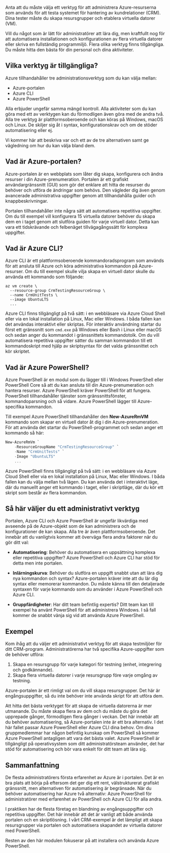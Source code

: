 Anta att du måste välja ett verktyg för att administrera Azure-resurserna som används för att testa systemet för hantering av kundrelationer (CRM). Dina tester måste du skapa resursgrupper och etablera virtuella datorer (VM).

Vill du något som är lätt för administratörer att lära dig, men kraftfullt nog för att automatisera installationen och konfigurationen av flera virtuella datorer eller skriva en fullständig programmiljö. Flera olika verktyg finns tillgängliga. Du måste hitta den bästa för din personal och dina aktiviteter.

## <a name="what-tools-are-available"></a>Vilka verktyg är tillgängliga?
Azure tillhandahåller tre administrationsverktyg som du kan välja mellan:

- Azure-portalen
- Azure CLI
- Azure PowerShell

Alla erbjuder ungefär samma mängd kontroll. Alla aktiviteter som du kan göra med ett av verktygen kan du förmodligen även göra med de andra två. Alla tre verktyg är plattformsoberoende och kan köras på Windows, macOS och Linux. De skiljer sig åt i syntax, konfigurationskrav och om de stöder automatisering eller ej.

Vi kommer här att beskriva var och ett av de tre alternativen samt ge vägledning om hur du kan välja bland dem. 

## <a name="what-is-the-azure-portal"></a>Vad är Azure-portalen?
Azure-portalen är en webbplats som låter dig skapa, konfigurera och ändra resurser i din Azure-prenumeration. Portalen är ett grafiskt användargränssnitt (GUI) som gör det enklare att hitta de resurser du behöver och utföra de ändringar som behövs. Den vägleder dig även genom avancerade administrativa uppgifter genom att tillhandahålla guider och knappbeskrivningar.

Portalen tillhandahåller inte några sätt att automatisera repetitiva uppgifter. Om du till exempel vill konfigurera 15 virtuella datorer behöver du skapa dem en i taget genom att slutföra guiden för varje virtuell dator. Detta kan vara ett tidskrävande och felbenäget tillvägagångssätt för komplexa uppgifter. 

## <a name="what-is-the-azure-cli"></a>Vad är Azure CLI?
Azure CLI är ett plattformsoberoende kommandoradsprogram som används för att ansluta till Azure och köra administrativa kommandon på Azure-resurser. Om du till exempel skulle vilja skapa en virtuell dator skulle du använda ett kommando som följande:

```azurecli
az vm create \
  --resource-group CrmTestingResourceGroup \
  --name CrmUnitTests \
  --image UbuntuLTS
  ...
```

Azure CLI finns tillgängligt på två sätt: i en webbläsare via Azure Cloud Shell eller via en lokal installation på Linux, Mac eller Windows. I båda fallen kan det användas interaktivt eller skriptas. För interaktiv användning startar du först ett gränssnitt som `cmd.exe` på Windows eller Bash i Linux eller macOS och sedan anger du kommandot i gränssnittets kommandotolk. Om du vill automatisera repetitiva uppgifter sätter du samman kommandon till ett kommandoskript med hjälp av skriptsyntax för det valda gränssnittet och kör skriptet.

## <a name="what-is-azure-powershell"></a>Vad är Azure PowerShell?
Azure PowerShell är en modul som du lägger till i Windows PowerShell eller PowerShell Core så att du kan ansluta till din Azure-prenumeration och hantera resurser. Azure PowerShell kräver PowerShell för att fungera. PowerShell tillhandahåller tjänster som gränssnittsfönster, kommandoparsning och så vidare. Azure PowerShell lägger till Azure-specifika kommandon.

Till exempel Azure PowerShell tillhandahåller den **New-AzureRmVM** kommando som skapar en virtuell dator åt dig i din Azure-prenumeration. För att använda det startar du PowerShell-programmet och sedan anger ett kommando så här:

```powershell
New-AzureRmVm `
    -ResourceGroupName "CrmTestingResourceGroup" `
    -Name "CrmUnitTests" `
    -Image "UbuntuLTS"
    ...
```

Azure PowerShell finns tillgängligt på två sätt: i en webbläsare via Azure Cloud Shell eller via en lokal installation på Linux, Mac eller Windows. I båda fallen kan du välja mellan två lägen. Du kan använda det i interaktivt läge, där du manuellt anger ett kommando i taget, eller i skriptläge, där du kör ett skript som består av flera kommandon.

## <a name="how-to-choose-an-administrative-tool"></a>Så här väljer du ett administrativt verktyg
Portalen, Azure CLI och Azure PowerShell är ungefär likvärdiga med avseende på de Azure-objekt som de kan administrera och de konfigurationer de kan skapa. Alla tre är även plattformsoberoende. Det innebär att du vanligtvis kommer att överväga flera andra faktorer när du gör ditt val:

- **Automatisering**: Behöver du automatisera en uppsättning komplexa eller repetitiva uppgifter? Azure PowerShell och Azure CLI har stöd för detta men inte portalen.

- **Inlärningskurva**: Behöver du slutföra en uppgift snabbt utan att lära dig nya kommandon och syntax? Azure-portalen kräver inte att du lär dig syntax eller memorerar kommandon. Du måste känna till den detaljerade syntaxen för varje kommando som du använder i Azure PowerShell och Azure CLI.

- **Gruppfärdigheter**: Har ditt team befintlig expertis? Ditt team kan till exempel ha använt PowerShell för att administrera Windows. I så fall kommer de snabbt vänja sig vid att använda Azure PowerShell.

## <a name="example"></a>Exempel
Kom ihåg att du väljer ett administrativt verktyg för att skapa testmiljöer för ditt CRM-program. Administratörerna har två specifika Azure-uppgifter som de behöver utföra:

1. Skapa en resursgrupp för varje kategori för testning (enhet, integrering och godkännande).
2. Skapa flera virtuella datorer i varje resursgrupp före varje omgång av testning.

Azure-portalen är ett rimligt val om du vill skapa resursgrupper. Det här är engångsuppgifter, så du inte behöver inte använda skript för att utföra dem.

Att hitta det bästa verktyget för att skapa de virtuella datorerna är mer utmanande. Du måste skapa flera av dem och du måste du göra det upprepade gånger, förmodligen flera gånger i veckan. Det här innebär att du behöver automatisering, så Azure-portalen inte är ett bra alternativ. I det här fallet passar Azure PowerShell eller Azure CLI dina behov. Om dina gruppmedlemmar har någon befintlig kunskap om PowerShell så kommer Azure PowerShell antagligen att vara det bästa valet. Azure PowerShell är tillgängligt på operativsystem som ditt administratörsteam använder, det har stöd för automatisering och bör vara enkelt för ditt team att lära sig.

## <a name="summary"></a>Sammanfattning
De flesta administratörers första erfarenhet av Azure är i portalen. Det är en bra plats att börja på eftersom det ger dig ett rent, välstrukturerat grafiskt gränssnitt, men alternativen för automatisering är begränsade. När du behöver automatisering har Azure två alternativ: Azure PowerShell för administratörer med erfarenhet av PowerShell och Azure CLI för alla andra.

I praktiken har de flesta företag en blandning av engångsuppgifter och repetitiva uppgifter. Det här innebär att det är vanligt att både använda portalen och en skriptlösning. I vårt CRM-exempel är det lämpligt att skapa resursgrupper via portalen och automatisera skapandet av virtuella datorer med PowerShell.

Resten av den här modulen fokuserar på att installera och använda Azure PowerShell.

